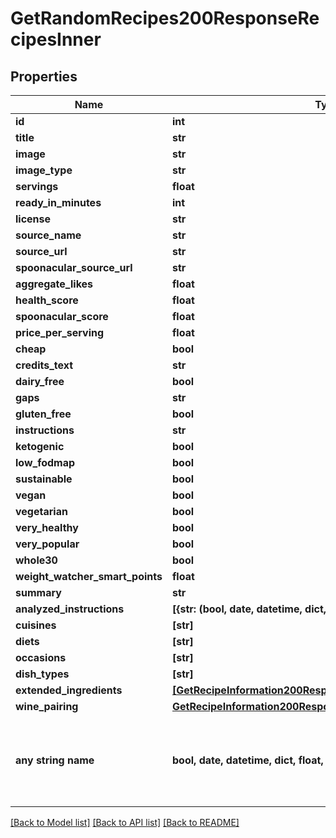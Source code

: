 # GetRandomRecipes200ResponseRecipesInner


## Properties
Name | Type | Description | Notes
------------ | ------------- | ------------- | -------------
**id** | **int** |  | 
**title** | **str** |  | 
**image** | **str** |  | 
**image_type** | **str** |  | 
**servings** | **float** |  | 
**ready_in_minutes** | **int** |  | 
**license** | **str** |  | 
**source_name** | **str** |  | 
**source_url** | **str** |  | 
**spoonacular_source_url** | **str** |  | 
**aggregate_likes** | **float** |  | 
**health_score** | **float** |  | 
**spoonacular_score** | **float** |  | 
**price_per_serving** | **float** |  | 
**cheap** | **bool** |  | 
**credits_text** | **str** |  | 
**dairy_free** | **bool** |  | 
**gaps** | **str** |  | 
**gluten_free** | **bool** |  | 
**instructions** | **str** |  | 
**ketogenic** | **bool** |  | 
**low_fodmap** | **bool** |  | 
**sustainable** | **bool** |  | 
**vegan** | **bool** |  | 
**vegetarian** | **bool** |  | 
**very_healthy** | **bool** |  | 
**very_popular** | **bool** |  | 
**whole30** | **bool** |  | 
**weight_watcher_smart_points** | **float** |  | 
**summary** | **str** |  | 
**analyzed_instructions** | **[{str: (bool, date, datetime, dict, float, int, list, str, none_type)}]** |  | [optional] 
**cuisines** | **[str]** |  | [optional] 
**diets** | **[str]** |  | [optional] 
**occasions** | **[str]** |  | [optional] 
**dish_types** | **[str]** |  | [optional] 
**extended_ingredients** | [**[GetRecipeInformation200ResponseExtendedIngredientsInner]**](GetRecipeInformation200ResponseExtendedIngredientsInner.md) |  | [optional] 
**wine_pairing** | [**GetRecipeInformation200ResponseWinePairing**](GetRecipeInformation200ResponseWinePairing.md) |  | [optional] 
**any string name** | **bool, date, datetime, dict, float, int, list, str, none_type** | any string name can be used but the value must be the correct type | [optional]

[[Back to Model list]](../README.md#documentation-for-models) [[Back to API list]](../README.md#documentation-for-api-endpoints) [[Back to README]](../README.md)


